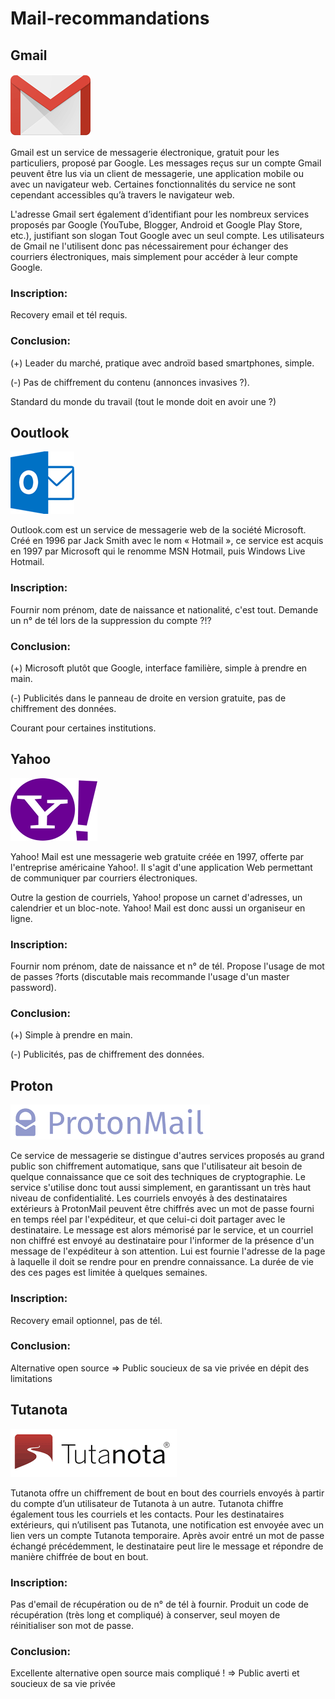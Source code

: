 # Mail-recommandations

## Gmail
[![alt text](./assets/gmail.png)](https://accounts.google.com/signup/v2/webcreateaccount?hl=fr&continue=https%3A%2F%2Fmyaccount.google.com%2Fintro&flowName=GlifWebSignIn&flowEntry=SignUp "Google's Homepage")

Gmail est un service de messagerie électronique, gratuit pour les particuliers, proposé par Google. Les messages reçus sur un compte Gmail peuvent être lus via un client de messagerie, une application mobile ou avec un navigateur web. Certaines fonctionnalités du service ne sont cependant accessibles qu’à travers le navigateur web.

L'adresse Gmail sert également d’identifiant pour les nombreux services proposés par Google (YouTube, Blogger, Android et Google Play Store, etc.), justifiant son slogan Tout Google avec un seul compte. Les utilisateurs de Gmail ne l'utilisent donc pas nécessairement pour échanger des courriers électroniques, mais simplement pour accéder à leur compte Google. 
### Inscription:
Recovery email et tél requis.
### Conclusion:
(+) Leader du marché, pratique avec androïd based smartphones, simple.

(-) Pas de chiffrement du contenu (annonces invasives ?).

Standard du monde du travail (tout le monde doit en avoir une ?)

## Ooutlook
[![alt text](./assets/outlook.png)](https://signup.live.com/ "Outlook's Homepage")

Outlook.com est un service de messagerie web de la société Microsoft. Créé en 1996 par Jack Smith avec le nom « Hotmail », ce service est acquis en 1997 par Microsoft qui le renomme MSN Hotmail, puis Windows Live Hotmail.
### Inscription:
Fournir nom prénom, date de naissance et nationalité, c'est tout.
Demande un n° de tél lors de la suppression du compte ?!?
### Conclusion:
(+) Microsoft plutôt que Google, interface familière, simple à prendre en main.

(-) Publicités dans le panneau de droite en version gratuite, pas de chiffrement des données.

Courant pour certaines institutions.

## Yahoo
[![alt text](./assets/yahoo.png)](https://login.yahoo.com/account/create "Yahoo's Homepage")

Yahoo! Mail est une messagerie web gratuite créée en 1997, offerte par l'entreprise américaine Yahoo!. Il s'agit d'une application Web permettant de communiquer par courriers électroniques.

Outre la gestion de courriels, Yahoo! propose un carnet d'adresses, un calendrier et un bloc-note. Yahoo! Mail est donc aussi un organiseur en ligne. 
### Inscription:
Fournir nom prénom, date de naissance et n° de tél.
Propose l'usage de mot de passes ?forts (discutable mais recommande l'usage d'un master password).
### Conclusion:
(+) Simple à prendre en main.

(-) Publicités, pas de chiffrement des données.

## Proton
[![alt text](./assets/proton.png)](https://protonmail.com/signup "Proton's Homepage")

Ce service de messagerie se distingue d'autres services proposés au grand public son chiffrement automatique, sans que l'utilisateur ait besoin de quelque connaissance que ce soit des techniques de cryptographie. Le service s'utilise donc tout aussi simplement, en garantissant un très haut niveau de confidentialité. 
Les courriels envoyés à des destinataires extérieurs à ProtonMail peuvent être chiffrés avec un mot de passe fourni en temps réel par l'expéditeur, et que celui-ci doit partager avec le destinataire. Le message est alors mémorisé par le service, et un courriel non chiffré est envoyé au destinataire pour l'informer de la présence d'un message de l'expéditeur à son attention. Lui est fournie l'adresse de la page à laquelle il doit se rendre pour en prendre connaissance. La durée de vie des ces pages est limitée à quelques semaines. 
### Inscription:
Recovery email optionnel, pas de tél.
### Conclusion:
Alternative open source
=> Public soucieux de sa vie privée en dépit des limitations

## Tutanota
[![alt text](./assets/tutanota.png)](https://mail.tutanota.com/signup "Tutanota's Homepage")


Tutanota offre un chiffrement de bout en bout des courriels envoyés à partir du compte d’un utilisateur de Tutanota à un autre.
Tutanota chiffre également tous les courriels et les contacts.
Pour les destinataires extérieurs, qui n’utilisent pas Tutanota, une notification est envoyée avec un lien vers un compte Tutanota temporaire.
Après avoir entré un mot de passe échangé précédemment, le destinataire peut lire le message et répondre de manière chiffrée de bout en bout.

### Inscription:
Pas d'email de récupération ou de n° de tél à fournir.
Produit un code de récupération (très long et compliqué) à conserver, seul moyen de réinitialiser son mot de passe.
### Conclusion:
Excellente alternative open source mais compliqué !
=> Public averti et soucieux de sa vie privée